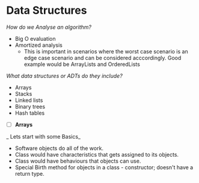 # Data Structures

_How do we Analyse an algorithm?_
* Big O evaluation
* Amortized analysis
    * This is important in scenarios where the worst case scenario is an edge case scenario and can be considered acccordingly. 
      Good example would be ArrayLists and OrderedLists 

_What data structures or ADTs do they include?_
* Arrays
* Stacks
* Linked lists
* Binary trees
* Hash tables

- [ ] __Arrays__ 

_ Lets start with some Basics_

* Software objects do all of the work.
* Class would have characteristics that gets assigned to its objects.
* Class would have behaviours that objects can use.
* Special Birth method for objects in a class - constructor; doesn't have a return type.




